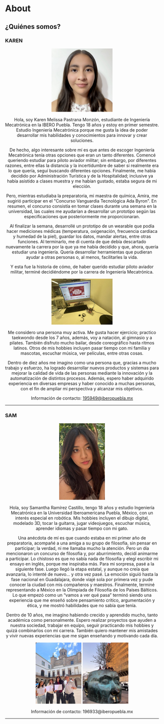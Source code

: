# About

## ¿Quiénes somos?

### KAREN
<div align="center">
  <img src="../../assets/imgs/fotoAlumno.png" alt="Karen" width="200";">
  <p>
    Hola, soy Karen Melissa Pastrana Monzón, estudiante de Ingeniería Mecatrónica en la IBERO Puebla. Tengo 18 años y estoy en primer semestre. Estudio Ingeniería Mecatrónica porque me gusta la idea de poder desarrollar mis habilidades y conocimientos para innovar y crear soluciones.
   </p>
De hecho, algo interesante sobre mí es que antes de escoger Ingeniería Mecatrónica tenía otras opciones que eran un tanto diferentes. Comencé queriendo estudiar para piloto aviador militar; sin embargo, por diferentes razones, entre ellas la distancia y la incertidumbre de saber si realmente era lo que quería, seguí buscando diferentes opciones. Finalmente, me había decidido por Administración Turística y de la Hospitalidad; inclusive ya había asistido a clases muestra y me habían gustado, estaba segura de mi elección.
</p>
Pero, mientras estudiaba la preparatoria, mi maestra de química, Amira, me sugirió participar en el "Concurso Vanguardia Tecnológica Ada Byron". En resumen, el concurso consistía en tomar clases durante una semana en la universidad, las cuales me ayudarían a desarrollar un prototipo según las especificaciones que posteriormente me proporcionaran.
</p>
Al finalizar la semana, desarrollé un prototipo de un wearable que podía hacer mediciones médicas (temperatura, oxigenación, frecuencia cardíaca y humedad de la piel), guardar los datos, mandar alertas, entre otras funciones. Al terminarlo, me di cuenta de que debía descartado nuevamente la carrera por la que ya me había decidido y que, ahora, quería estudiar una ingeniería. Quería desarrollar herramientas que pudieran ayudar a otras personas o, al menos, facilitarles la vida.
</p>
Y esta fue la historia de cómo, de haber querido estudiar piloto aviador militar, terminé decidiéndome por la carrera de Ingeniería Mecatrónica.  
 </p>
 <img src="../../assets/imgs/Image (1).jpeg" alt="Karen" width="200";">
 </p>
Me considero una persona muy activa. Me gusta hacer ejercicio; practico taekwondo desde los 7 años, además, voy a natación, al gimnasio y a pilates. También disfruto mucho bailar, desde coreográfico hasta ritmos latinos. Otros de mis hobbies incluyen pasar tiempo con mi familia y mascotas, escuchar música, ver películas, entre otras cosas.

</p>
Dentro de diez años me imagino como una persona que, gracias a mucho trabajo y esfuerzo, ha logrado desarrollar nuevos productos y sistemas para mejorar la calidad de vida de las personas mediante la innovación y la automatización de distintos procesos. Además, espero haber adquirido experiencia en diversas empresas y haber conocido a muchas personas, con el fin de ampliar mi perspectiva y alcanzar mis objetivos.
</p>


Información de contacto:
195949@iberopuebla.mx

</p>

</div>

---

### SAM
<div align="center">
  <img src="../../assets/imgs/Image.jpeg" alt="Sam" width="150";">
  <p>
    Hola, soy Samantha Ramírez Castillo, tengo 18 años y estudio Ingeniería Mecatrónica en la Universidad Iberoamericana Puebla, México, con un interés especial en robótica. Mis hobbies incluyen el dibujo digital, modelado 3D, tocar la guitarra, jugar videojuegos, escuchar música, aprender idiomas y pasar tiempo con mi gato.

  </p>
  Una anécdota de mí es que cuando estaba en mi primer año de preparatoria, acompañé a una amiga a su grupo de filosofía, sin pensar en participar; la verdad, ni me llamaba mucho la atención. Pero un día mencionaron un concurso de filosofía y, por aburrimiento, decidí animarme a participar. Lo chistoso es que no sabía nada de filosofía y elegí escribir mi ensayo en inglés, porque me inspiraba más. Para mi sorpresa, pasé a la siguiente fase. Luego llegó la etapa estatal, y aunque no creía que avanzaría, lo intenté de nuevo… y otra vez pasé. La emoción siguió hasta la fase nacional en Guadalajara, donde viajé sola por primera vez y pude conocer la ciudad con mis compañeros y maestros. Finalmente, terminé representando a México en la Olimpiada de Filosofía de los Países Bálticos. Lo que empezó como un “vamos a ver qué pasa” terminó siendo una experiencia que me enseñó sobre pensamiento crítico, argumentación y ética, y me mostró habilidades que no sabía que tenía.
  
  </p>
Dentro de 10 años, me imagino habiendo crecido y aprendido mucho, tanto académica como personalmente. Espero realizar proyectos que ayuden a nuestra sociedad, trabajar en equipo, seguir practicando mis hobbies y quizá combinarlos con mi carrera. También quiero mantener mis amistades y vivir nuevas experiencias que me sigan enseñando y motivando cada día.
  </p>
<div align="center">
 <img src="../../assets/imgs/Filo.jpg" alt="Sam" width="150";">
 <img src="../../assets/imgs/Filo2.jpg" alt="Sam" width="150";">
  
   </p>
Información de contacto:
196933@iberopuebla.mx

</div>

---











